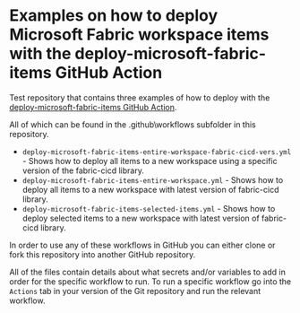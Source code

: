 # Examples on how to deploy Microsoft Fabric workspace items with the deploy-microsoft-fabric-items GitHub Action

Test repository that contains three examples of how to deploy with the [deploy-microsoft-fabric-items GitHub Action](https://github.com/EnchantedData/deploy-microsoft-fabric-items).

All of which can be found in the .github\workflows subfolder in this repository.

- `deploy-microsoft-fabric-items-entire-workspace-fabric-cicd-vers.yml`  - Shows how to deploy all items to a new workspace using a specific version of the fabric-cicd library.
- `deploy-microsoft-fabric-items-entire-workspace.yml`  - Shows how to deploy all items to a new workspace with latest version of fabric-cicd library.
- `deploy-microsoft-fabric-items-selected-items.yml`  - Shows how to deploy selected items to a new workspace with latest version of fabric-cicd library.

In order to use any of these workflows in GitHub you can either clone or fork this repository into another GitHub repository.

All of the files contain details about what secrets and/or variables to add in order for the specific workflow to run. To run a specific workflow go into the `Actions` tab in your version of the Git repository and run the relevant workflow. 
